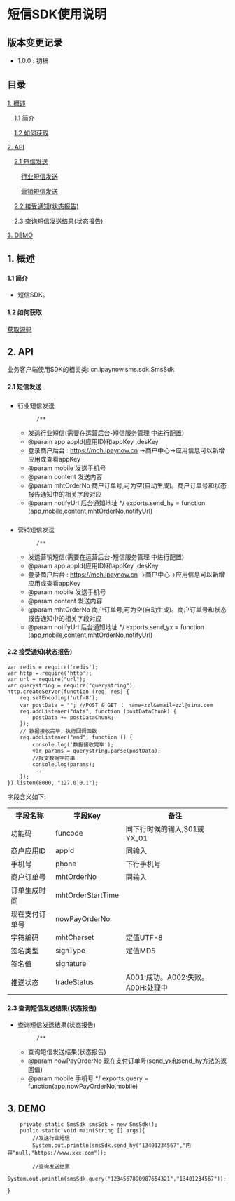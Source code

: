 # 短信SDK使用说明 #

## 版本变更记录 ##

- 1.0.0 : 初稿


## 目录 ##

[1. 概述](#1)

&nbsp;&nbsp;&nbsp;&nbsp;[1.1 简介](#1.1)

&nbsp;&nbsp;&nbsp;&nbsp;[1.2 如何获取](#1.2)

[2. API](#2)

&nbsp;&nbsp;&nbsp;&nbsp;[2.1 短信发送](#2.1)

&nbsp;&nbsp;&nbsp;&nbsp;&nbsp;&nbsp;&nbsp;&nbsp;[行业短信发送](#2.1.1)

&nbsp;&nbsp;&nbsp;&nbsp;&nbsp;&nbsp;&nbsp;&nbsp;[营销短信发送](#2.1.2)

&nbsp;&nbsp;&nbsp;&nbsp;[2.2 接受通知(状态报告)](#2.2)

&nbsp;&nbsp;&nbsp;&nbsp;[2.3 查询短信发送结果(状态报告)](#2.3)


[3. DEMO](#3)

<h2 id='1'> 1. 概述 </h2>

<h4 id='1.1'> 1.1 简介 </h4>

- 短信SDK。

<h4 id='1.2'> 1.2 如何获取 </h4>

[获取源码](https://github.com/ipaynowORG/ipaynow_sms_nodejs)





<h2 id='2'> 2. API </h2>

业务客户端使用SDK的相关类: cn.ipaynow.sms.sdk.SmsSdk

<h4 id='2.1'> 2.1 短信发送 </h4>

<h5 id='2.1.1'></h4>

- 行业短信发送

            /**
     * 发送行业短信(需要在运营后台-短信服务管理 中进行配置)
	 * @param app appId(应用ID)和appKey ,desKey
     * 登录商户后台 : https://mch.ipaynow.cn ->商户中心->应用信息可以新增应用或查看appKey
     * @param mobile    发送手机号
     * @param content   发送内容
     * @param mhtOrderNo    商户订单号,可为空(自动生成)。商户订单号和状态报告通知中的相关字段对应
     * @param notifyUrl 后台通知地址
     */
    exports.send_hy = function (app,mobile,content,mhtOrderNo,notifyUrl)

<h5 id='2.1.2'></h4>

- 营销短信发送

            /**
     * 发送营销短信(需要在运营后台-短信服务管理 中进行配置)
	 * @param app appId(应用ID)和appKey ,desKey
     * 登录商户后台 : https://mch.ipaynow.cn ->商户中心->应用信息可以新增应用或查看appKey
     * @param mobile    发送手机号
     * @param content   发送内容
     * @param mhtOrderNo    商户订单号,可为空(自动生成)。商户订单号和状态报告通知中的相关字段对应
     * @param notifyUrl 后台通知地址
     */
    exports.send_yx = function (app,mobile,content,mhtOrderNo,notifyUrl)


<h4 id='2.2'>2.2 接受通知(状态报告)</h4>

    var redis = require('redis');
    var http = require('http');
    var url = require("url");
    var querystring = require("querystring");
    http.createServer(function (req, res) {
        req.setEncoding('utf-8');
        var postData = ""; //POST & GET ： name=zzl&email=zzl@sina.com
        req.addListener("data", function (postDataChunk) {
            postData += postDataChunk;
        });
        // 数据接收完毕，执行回调函数
        req.addListener("end", function () {
            console.log('数据接收完毕');
            var params = querystring.parse(postData);
            //报文数据字符串
            console.log(params);
            ...
        });
    }).listen(8000, "127.0.0.1");


字段含义如下:

<table>
        <tr>
            <th>字段名称</th>
            <th>字段Key</th>
            <th>备注</th>
        </tr>
        <tr>
            <td>功能码</td>
            <td>funcode</td>
            <td>同下行时候的输入,S01或YX_01</td>
        </tr>
        <tr>
            <td>商户应用ID</td>
            <td>appId</td>
            <td>同输入</td>
         </tr>
<tr>
            <td>手机号</td>
            <td>phone</td>
            <td>下行手机号</td>
         </tr>
<tr>
            <td>商户订单号</td>
            <td>mhtOrderNo</td>
            <td>同输入</td>
         </tr>
<tr>
            <td>订单生成时间</td>
            <td>mhtOrderStartTime</td>
            <td></td>
         </tr>
<tr>
            <td>现在支付订单号</td>
            <td>nowPayOrderNo</td>
            <td></td>
         </tr>
<tr>
            <td>字符编码</td>
            <td>mhtCharset</td>
            <td>定值UTF-8</td>
         </tr>
<tr>
            <td>签名类型</td>
            <td>signType</td>
            <td>定值MD5</td>
         </tr>
<tr>
            <td>签名值</td>
            <td>signature</td>
            <td></td>
         </tr>
<tr>
            <td>推送状态</td>
            <td>tradeStatus</td>
            <td>A001:成功。A002:失败。 A00H:处理中</td>
         </tr>
    </table>

<h4 id='2.3'> 2.3 查询短信发送结果(状态报告) </h4>

- 查询短信发送结果(状态报告)

            /**
     * 查询短信发送结果(状态报告)
     * @param nowPayOrderNo 现在支付订单号(send_yx和send_hy方法的返回值)
     * @param mobile 手机号
     */
    exports.query = function(app,nowPayOrderNo,mobile) 



<h2 id='3'> 3. DEMO </h2>

```
    private static SmsSdk smsSdk = new SmsSdk();
    public static void main(String [] args){
        //发送行业短信
        System.out.println(smsSdk.send_hy("13401234567","内容"null,"https://www.xxx.com"));

        //查询发送结果
        System.out.println(smsSdk.query("1234567890987654321","13401234567"));

}
```
